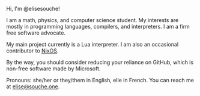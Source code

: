 Hi, I'm @elisesouche!

I am a math, physics, and computer science student.
My interests are mostly in programming languages, compilers, and interpreters.
I am a firm free software advocate.

My main project currently is a Lua interpreter. I am also an occasional contributor to [NixOS](https://github.com/nixos).

By the way, you should consider reducing your reliance on GitHub, which is non-free software made by Microsoft.

Pronouns: she/her or they/them in English, elle in French.
You can reach me at elise@souche.one.

